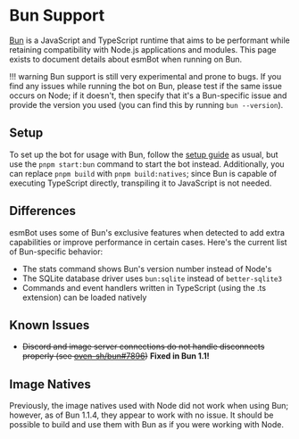 # Bun Support

[Bun](https://bun.sh) is a JavaScript and TypeScript runtime that aims to be performant while retaining compatibility with Node.js applications and modules. This page exists to document details about esmBot when running on Bun.

!!! warning
Bun support is still very experimental and prone to bugs. If you find any issues while running the bot on Bun, please test if the same issue occurs on Node; if it doesn't, then specify that it's a Bun-specific issue and provide the version you used (you can find this by running `bun --version`).

## Setup

To set up the bot for usage with Bun, follow the [setup guide](https://docs.esmbot.net/setup) as usual, but use the `pnpm start:bun` command to start the bot instead. Additionally, you can replace `pnpm build` with `pnpm build:natives`; since Bun is capable of executing TypeScript directly, transpiling it to JavaScript is not needed.

## Differences

esmBot uses some of Bun's exclusive features when detected to add extra capabilities or improve performance in certain cases. Here's the current list of Bun-specific behavior:

- The stats command shows Bun's version number instead of Node's
- The SQLite database driver uses `bun:sqlite` instead of `better-sqlite3`
- Commands and event handlers written in TypeScript (using the .ts extension) can be loaded natively

## Known Issues

- <s>Discord and image server connections do not handle disconnects properly (see [oven-sh/bun#7896](https://github.com/oven-sh/bun/issues/7896))</s> **Fixed in Bun 1.1!**

## Image Natives

Previously, the image natives used with Node did not work when using Bun; however, as of Bun 1.1.4, they appear to work with no issue. It should be possible to build and use them with Bun as if you were working with Node.
